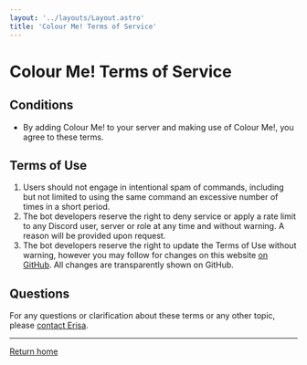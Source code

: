 ```yaml
---
layout: '../layouts/Layout.astro'
title: 'Colour Me! Terms of Service'
---
```


# Colour Me! Terms of Service

## Conditions

* By adding Colour Me! to your server and making use of Colour Me!, you agree to these terms.

## Terms of Use 

1. Users should not engage in intentional spam of commands, including but not limited to using the same command an excessive number of times in a short period.
2. The bot developers reserve the right to deny service or apply a rate limit to any Discord user, server or role at any time and without warning. A reason will be provided upon request.
3. The bot developers reserve the right to update the Terms of Use without warning, however you may follow for changes on this website [on GitHub](https://github.com/Erisa/colour-me-site). All changes are transparently shown on GitHub.

## Questions

For any questions or clarification about these terms or any other topic, please [contact Erisa](https://erisa.uk/contact).

---

[Return home](/)
